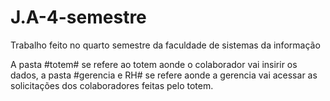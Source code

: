 # J.A-4-semestre

Trabalho feito no quarto semestre da faculdade de sistemas da informação

A pasta #totem# se refere ao totem aonde o colaborador vai insirir os dados,
a pasta #gerencia e RH# se refere aonde a gerencia vai acessar as solicitações dos colaboradores feitas pelo totem. 
